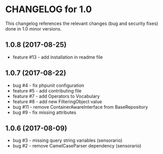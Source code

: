 # CHANGELOG for 1.0

This changelog references the relevant changes (bug and security fixes) done
in 1.0 minor versions.

## 1.0.8 (2017-08-25)

 - feature #13 - add installation in readme file

## 1.0.7 (2017-08-22)

 - bug #4 - fix phpunit configuration
 - feature #5 - add contributing file
 - feature #7 - add Operators to Vocabulary
 - feature #8 - add new FilteringObject value
 - bug #11 - remove ContainerAwareInterface from BaseRepository
 - bug #9 - fix missing attributes

## 1.0.6 (2017-08-09)

 - bug #3 - missing query string variables (sensorario)
 - bug #2 - remove CamelCaseParser dependency (sensorario)
